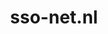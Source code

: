 ---
layout: post
title:  "sso-net.nl"
internal_url:  "/dutchgov/sso-net.nl.html"
categories: dutchgov
---